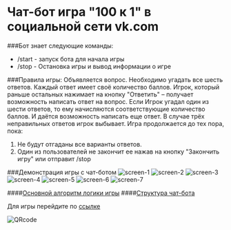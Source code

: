 # Чат-бот игра "100 к 1" в социальной сети vk.com

###Бот знает следующие команды:
 * /start - запуск бота для начала игры
 * /stop - Остановка игры и вывод информации о игре

###Правила игры:
Объявляется вопрос. Необходимо угадать все шесть ответов.
Каждый ответ имеет своё количество баллов.
Игрок, который раньше остальных нажимает на кнопку "Ответить"
– получает возможность написать ответ на вопрос.
Если Игрок угадал один из шести ответов, то ему начисляются 
соответствующие количество баллов. И даётся возможность 
написать еще ответ. В случае трёх неправильных ответов
игрок выбывает.
Игра продолжается до тех пора, пока:
1. Не будут отгаданы все варианты ответов.
2. Один из пользователей не закончит ее нажав 
на кнопку "Закончить игру" или отправит /stop

###Демонстрация игры с чат-ботом
![screen-1](docs/img/game_1.PNG)
![screen-2](docs/img/game_2.PNG)
![screen-3](docs/img/game_3.PNG)
![screen-4](docs/img/game_4.PNG)
![screen-5](docs/img/game_5.PNG)
![screen-6](docs/img/game_6.PNG)
![screen-7](docs/img/game_7.PNG)

####[Основной алгоритм логики игры]('./docs/algorithm.md)
####[Структура чат-бота]('./docs/algorithm.md)

Для игры перейдите по
[ссылке](https://vk.me/join/AJQ1d90x6CUaAmIDZYSRclRo)

![QRcode](docs/img/QR_link.PNG)
